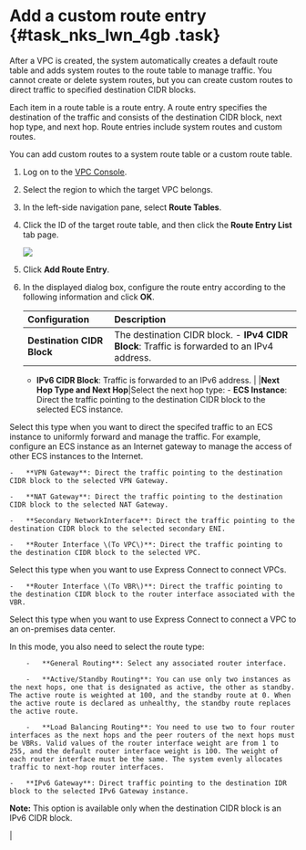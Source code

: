 # Add a custom route entry {#task_nks_lwn_4gb .task}

After a VPC is created, the system automatically creates a default route table and adds system routes to the route table to manage traffic. You cannot create or delete system routes, but you can create custom routes to direct traffic to specified destination CIDR blocks.

Each item in a route table is a route entry. A route entry specifies the destination of the traffic and consists of the destination CIDR block, next hop type, and next hop. Route entries include system routes and custom routes.

You can add custom routes to a system route table or a custom route table.

1.  Log on to the [VPC Console](https://vpcnext.console.aliyun.com).
2.  Select the region to which the target VPC belongs.
3.  In the left-side navigation pane, select **Route Tables**.
4.  Click the ID of the target route table, and then click the **Route Entry List** tab page. 

    ![](http://static-aliyun-doc.oss-cn-hangzhou.aliyuncs.com/assets/img/17037/15580109598671_en-US.png)

5.  Click **Add Route Entry**.
6.  In the displayed dialog box, configure the route entry according to the following information and click **OK**. 

    |Configuration|Description|
    |:------------|:----------|
    |**Destination CIDR Block**|The destination CIDR block.     -   **IPv4 CIDR Block**: Traffic is forwarded to an IPv4 address.
    -   **IPv6 CIDR Block**: Traffic is forwarded to an IPv6 address.
 |
    |**Next Hop Type and Next Hop**|Select the next hop type:     -   **ECS Instance**: Direct the traffic pointing to the destination CIDR block to the selected ECS instance.

Select this type when you want to direct the specifed traffic to an ECS instance to uniformly forward and manage the traffic. For example, configure an ECS instance as an Internet gateway to manage the access of other ECS instances to the Internet.

    -   **VPN Gateway**: Direct the traffic pointing to the destination CIDR block to the selected VPN Gateway.

    -   **NAT Gateway**: Direct the traffic pointing to the destination CIDR block to the selected NAT Gateway.

    -   **Secondary NetworkInterface**: Direct the traffic pointing to the destination CIDR block to the selected secondary ENI.

    -   **Router Interface \(To VPC\)**: Direct the traffic pointing to the destination CIDR block to the selected VPC.

Select this type when you want to use Express Connect to connect VPCs.

    -   **Router Interface \(To VBR\)**: Direct the traffic pointing to the destination CIDR block to the router interface associated with the VBR.

Select this type when you want to use Express Connect to connect a VPC to an on-premises data center.

In this mode, you also need to select the route type:

        -   **General Routing**: Select any associated router interface.

        -   **Active/Standby Routing**: You can use only two instances as the next hops, one that is designated as active, the other as standby. The active route is weighted at 100, and the standby route at 0. When the active route is declared as unhealthy, the standby route replaces the active route.

        -   **Load Balancing Routing**: You need to use two to four router interfaces as the next hops and the peer routers of the next hops must be VBRs. Valid values of the router interface weight are from 1 to 255, and the default router interface weight is 100. The weight of each router interface must be the same. The system evenly allocates traffic to next-hop router interfaces.

    -   **IPv6 Gateway**: Direct traffic pointing to the destination IDR block to the selected IPv6 Gateway instance.

**Note:** This option is available only when the destination CIDR block is an IPv6 CIDR block.

 |


